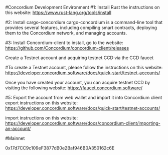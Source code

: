 #Concordium Development Environment
#1: Install Rust
the instructions on this website: https://www.rust-lang.org/tools/install

#2: Install cargo-concordium
cargo-concordium is a command-line tool that provides several features, including compiling smart contracts, deploying them to the Concordium network, and managing accounts.

#3: Install Concordium-client
to install, go to the website: https://github.com/Concordium/concordium-client/releases

Create a Testnet account and acquiring testnet CCD via the CCD faucet

#To create a Testnet account, please follow the instructions on this website: https://developer.concordium.software/docs/quick-start/testnet-accounts/

Once you have created your account, you can acquire testnet CCD by visiting the following website: https://faucet.concordium.software/

#5: Export the account from web wallet and import it into Concordium client
export instructions on this website: https://developer.concordium.software/docs/quick-start/testnet-accounts/

import instructions on this website: https://developer.concordium.software/docs/concordium-client/importing-an-account/

#Mainnet

0x17d7CC9c109eF3877dB0e2Baf946B0A350162c6E
